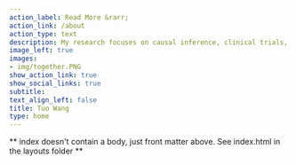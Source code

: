 ```yaml
---
action_label: Read More &rarr;
action_link: /about
action_type: text
description: My research focuses on causal inference, clinical trials, and statistical methods for time-to-event data. I’m also enthusiastic about data science and data visualization in R. 
image_left: true
images:
- img/together.PNG
show_action_link: true
show_social_links: true
subtitle: 
text_align_left: false
title: Tuo Wang
type: home
---
```

** index doesn't contain a body, just front matter above.
See index.html in the layouts folder **
